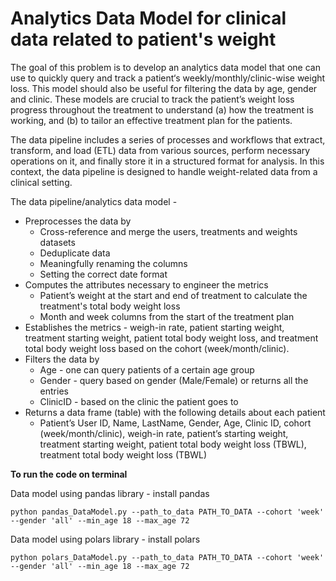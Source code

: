# Analytics Data Model for clinical data related to patient's weight

The goal of this problem is to develop an analytics data model that one can use to quickly query and track a patient‘s weekly/monthly/clinic-wise weight loss. This model should also
be useful for filtering the data by age, gender and clinic. These models are crucial to track the patient’s weight loss progress throughout the treatment to understand (a) how the treatment is working, and (b) to tailor an effective treatment plan for the patients.

The data pipeline includes a series of processes and workflows that extract, transform, and load (ETL) data from various sources, perform necessary operations on it, and finally store it in a structured format for analysis. In this context, the data pipeline is designed to handle weight-related data from a clinical setting.

The data pipeline/analytics data model - 
* Preprocesses the data by
   * Cross-reference and merge the users, treatments and weights datasets
   * Deduplicate data
   * Meaningfully renaming the columns
  * Setting the correct date format
* Computes the attributes necessary to engineer the metrics
  * Patient’s weight at the start and end of treatment to calculate the treatment's
total body weight loss
  * Month and week columns from the start of the treatment plan
* Establishes the metrics - weigh-in rate, patient starting weight, treatment starting
weight, patient total body weight loss, and treatment total body weight loss based on
the cohort (week/month/clinic).
* Filters the data by
  * Age - one can query patients of a certain age group
  * Gender - query based on gender (Male/Female) or returns all the entries
  * ClinicID - based on the clinic the patient goes to
* Returns a data frame (table) with the following details about each patient
  * Patient’s User ID, Name, LastName, Gender, Age, Clinic ID, cohort
(week/month/clinic), weigh-in rate, patient’s starting weight, treatment starting
weight, patient total body weight loss (TBWL), treatment total body weight
loss (TBWL)

**To run the code on terminal**

Data model using pandas library - install pandas
```
python pandas_DataModel.py --path_to_data PATH_TO_DATA --cohort 'week' --gender 'all' --min_age 18 --max_age 72
```

Data model using polars library - install polars
```
python polars_DataModel.py --path_to_data PATH_TO_DATA --cohort 'week' --gender 'all' --min_age 18 --max_age 72
```
